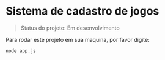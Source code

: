 <h1>Sistema de cadastro de jogos</h1>

> Status do projeto: Em desenvolvimento

Para rodar este projeto em sua maquina, por favor digite:

```
node app.js
```
